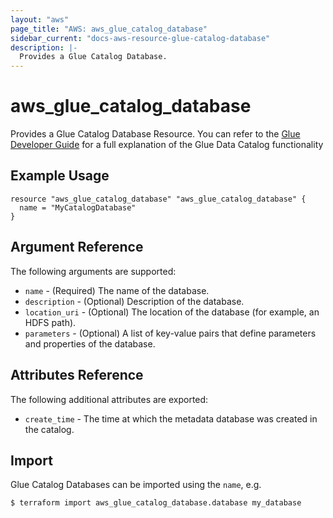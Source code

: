 ```yaml
---
layout: "aws"
page_title: "AWS: aws_glue_catalog_database"
sidebar_current: "docs-aws-resource-glue-catalog-database"
description: |-
  Provides a Glue Catalog Database.
---
```


# aws_glue_catalog_database

Provides a Glue Catalog Database Resource. You can refer to the [Glue Developer Guide](http://docs.aws.amazon.com/glue/latest/dg/populate-data-catalog.html) for a full explanation of the Glue Data Catalog functionality

## Example Usage

```hcl-terraform
resource "aws_glue_catalog_database" "aws_glue_catalog_database" {
  name = "MyCatalogDatabase"
}
```

## Argument Reference

The following arguments are supported:

* `name` - (Required) The name of the database.
* `description` - (Optional) Description of the database.
* `location_uri` - (Optional) The location of the database (for example, an HDFS path).
* `parameters` - (Optional) A list of key-value pairs that define parameters and properties of the database.

## Attributes Reference

The following additional attributes are exported:

* `create_time` - The time at which the metadata database was created in the catalog.

## Import

Glue Catalog Databases can be imported using the `name`, e.g.

```
$ terraform import aws_glue_catalog_database.database my_database
```
